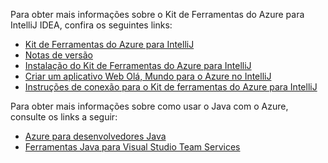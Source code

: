Para obter mais informações sobre o Kit de Ferramentas do Azure para IntelliJ IDEA, confira os seguintes links: 

* [Kit de Ferramentas do Azure para IntelliJ](../intellij/azure-toolkit-for-intellij.md) 
* [Notas de versão](https://github.com/Microsoft/azure-tools-for-java/releases) 
* [Instalação do Kit de Ferramentas do Azure para IntelliJ](../intellij/azure-toolkit-for-intellij-installation.md) 
* [Criar um aplicativo Web Olá, Mundo para o Azure no IntelliJ](../intellij/azure-toolkit-for-intellij-create-hello-world-web-app.md) 
* [Instruções de conexão para o Kit de ferramentas do Azure para IntelliJ](../intellij/azure-toolkit-for-intellij-sign-in-instructions.md) 

Para obter mais informações sobre como usar o Java com o Azure, consulte os links a seguir: 

* [Azure para desenvolvedores Java](https://docs.microsoft.com/java/azure/) 
* [Ferramentas Java para Visual Studio Team Services](https://java.visualstudio.com/) 
<!-- TODO: Add URLs for Java in VSCode here --> 
